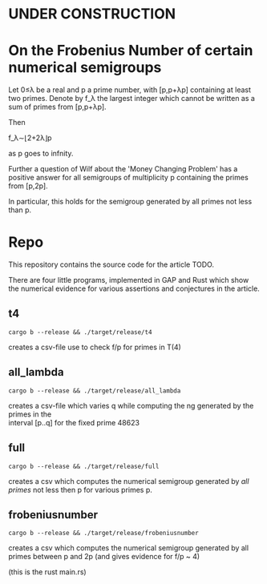 # UNDER CONSTRUCTION

# On the Frobenius Number of certain numerical semigroups

Let 0≤λ be a real and p a prime number, 
with  [p,p+λp]  containing at least two primes. 
Denote by  f_λ the largest integer which 
cannot be written as a sum of primes from  [p,p+λp]. 

Then 

f_λ∼⌊2+2λ⌋p 

as p  goes to infnity.

Further a question of Wilf about 
the 'Money Changing Problem' has a 
positive answer for all semigroups of 
multiplicity  p  containing the primes 
from [p,2p]. 

In particular, this holds for the 
semigroup generated by all primes not less than p.

# Repo

This repository contains the source code for the 
article TODO.

There are four little programs, implemented in GAP and Rust
which show the numerical evidence for various assertions
and conjectures in the article. 



## t4
```
cargo b --release && ./target/release/t4
```
creates a csv-file use to check f/p for primes in T(4)

## all_lambda
```
cargo b --release && ./target/release/all_lambda
```
creates a csv-file which varies q while
computing the ng generated by the primes in the  
interval [p..q] for the fixed prime 48623

## full
```
cargo b --release && ./target/release/full
```
creates a csv which computes the numerical
semigroup generated by *all primes* not less then
p for various primes p.

## frobeniusnumber
```
cargo b --release && ./target/release/frobeniusnumber
```
creates a csv which computes the numerical
semigroup generated by all primes between 
p and 2p (and gives evidence for f/p ~ 4)

(this is the rust main.rs)